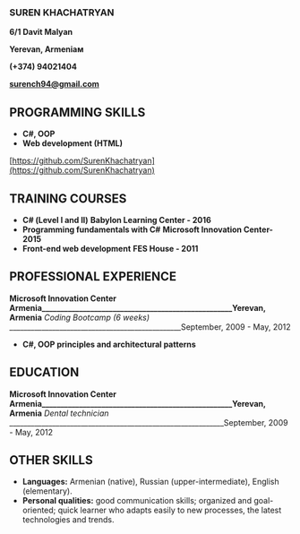 ### SUREN KHACHATRYAN

**6/1 Davit Malyan**

**Yerevan, Armeniaм**

**(+374) 94021404**

**surench94@gmail.com**

## PROGRAMMING SKILLS

- **C#, OOP**
- **Web development (HTML)**

 [https://github.com/SurenKhachatryan](https://github.com/SurenKhachatryan)
## TRAINING COURSES  

- **С# (Level I and II)**
  **Babylon Learning Center - 2016**                                                                             
- **Programming fundamentals with  C#**
  **Microsoft Innovation Center- 2015**
- **Front-end web development**
  **FES House - 2011**

## PROFESSIONAL EXPERIENCE 
**Microsoft Innovation Center Armenia___________________________________________________Yerevan, Armenia**
_Coding Bootcamp (6 weeks)_ ________________________________________________September, 2009 - May, 2012 
- **C#, OOP principles and architectural patterns**
## EDUCATION
**Microsoft Innovation Center Armenia___________________________________________________Yerevan, Armenia**
_Dental technician_ ____________________________________________________________September, 2009 - May, 2012
## OTHER SKILLS

- **Languages:** Armenian (native), Russian (upper-intermediate), English (elementary).
- **Personal qualities:** good communication skills; organized and goal-oriented; quick 
learner who adapts easily to new processes, the latest technologies and trends. 

